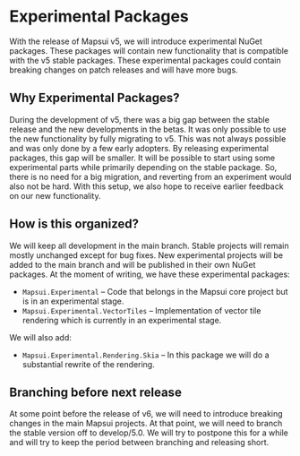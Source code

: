 # Experimental Packages

With the release of Mapsui v5, we will introduce experimental NuGet packages. These packages will contain new functionality that is compatible with the v5 stable packages. These experimental packages could contain breaking changes on patch releases and will have more bugs.

## Why Experimental Packages?

During the development of v5, there was a big gap between the stable release and the new developments in the betas. It was only possible to use the new functionality by fully migrating to v5. This was not always possible and was only done by a few early adopters. By releasing experimental packages, this gap will be smaller. It will be possible to start using some experimental parts while primarily depending on the stable package. So, there is no need for a big migration, and reverting from an experiment would also not be hard. With this setup, we also hope to receive earlier feedback on our new functionality.

## How is this organized?

We will keep all development in the main branch. Stable projects will remain mostly unchanged except for bug fixes. New experimental projects will be added to the main branch and will be published in their own NuGet packages. At the moment of writing, we have these experimental packages:

- `Mapsui.Experimental` – Code that belongs in the Mapsui core project but is in an experimental stage.
- `Mapsui.Experimental.VectorTiles` – Implementation of vector tile rendering which is currently in an experimental stage.

We will also add:

- `Mapsui.Experimental.Rendering.Skia` – In this package we will do a substantial rewrite of the rendering.

## Branching before next release

At some point before the release of v6, we will need to introduce breaking changes in the main Mapsui projects. At that point, we will need to branch the stable version off to develop/5.0. We will try to postpone this for a while and will try to keep the period between branching and releasing short.

